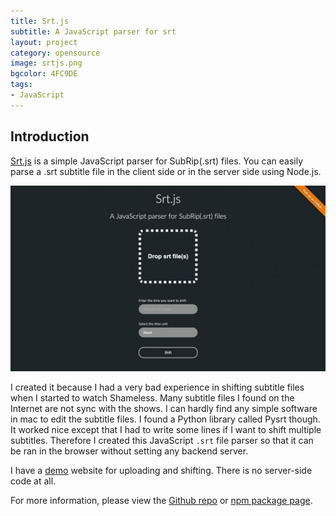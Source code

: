 ```yaml
---
title: Srt.js
subtitle: A JavaScript parser for srt
layout: project
category: opensource
image: srtjs.png
bgcolor: 4FC9DE
tags:
- JavaScript
---
```


## Introduction

[Srt.js][1] is a simple JavaScript parser for SubRip(.srt) files. You can easily parse a .srt subtitle file in the client side or in the server side using Node.js.

![](/images/srtjs.jpg)

I created it because I had a very bad experience in shifting subtitle files when I started to watch Shameless. Many subtitle files I found on the Internet are not sync with the shows. I can hardly find any simple software in mac to edit the subtitle files. I found a Python library called Pysrt though. It worked nice except that I had to write some lines if I want to shift multiple subtitles. Therefore I created this JavaScript `.srt` file parser so that it can be ran in the browser without setting any backend server.

I have a [demo][1] website for uploading and shifting. There is no server-side code at all.

For more information, please view the [Github repo][2] or [npm package page][3].

[1]: http://fuermosi777.github.io/srtjs/
[2]: https://github.com/fuermosi777/srtjs
[3]: https://www.npmjs.com/package/srtjs